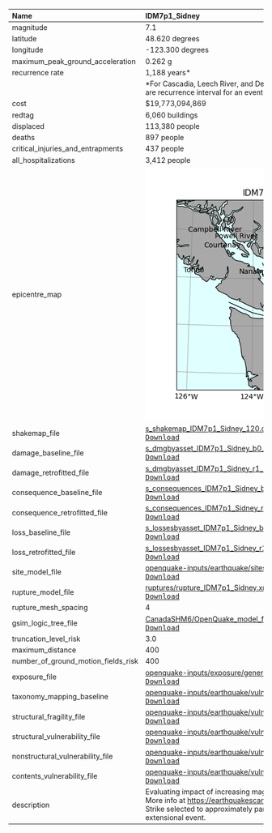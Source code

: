 | Name                                | IDM7p1_Sidney                                                                                                                                                                                                                                                                                                                                                                               |
|:------------------------------------|:--------------------------------------------------------------------------------------------------------------------------------------------------------------------------------------------------------------------------------------------------------------------------------------------------------------------------------------------------------------------------------------------|
| magnitude                           | 7.1                                                                                                                                                                                                                                                                                                                                                                                         |
| latitude                            | 48.620 degrees                                                                                                                                                                                                                                                                                                                                                                              |
| longitude                           | -123.300 degrees                                                                                                                                                                                                                                                                                                                                                                            |
| maximum_peak_ground_acceleration    | 0.262 g                                                                                                                                                                                                                                                                                                                                                                                     |
| recurrence rate                     | 1,188 years*                                                                                                                                                                                                                                                                                                                                                                                |
|                                     | *For Cascadia, Leech River, and Devil's Mountain Faults these are characteristic earthquakes, else they are recurrence interval for an event of equal or greater magnitude in the scenario source region.                                                                                                                                                                                   |
| cost                                | $19,773,094,869                                                                                                                                                                                                                                                                                                                                                                             |
| redtag                              | 6,060 buildings                                                                                                                                                                                                                                                                                                                                                                             |
| displaced                           | 113,380 people                                                                                                                                                                                                                                                                                                                                                                              |
| deaths                              | 897 people                                                                                                                                                                                                                                                                                                                                                                                  |
| critical_injuries_and_entrapments   | 437 people                                                                                                                                                                                                                                                                                                                                                                                  |
| all_hospitalizations                | 3,412 people                                                                                                                                                                                                                                                                                                                                                                                |
| epicentre_map                       | ![Epicentre](IDM7p1_Sidney.png)                                                                                                                                                                                                                                                                                                                                                             |
| shakemap_file                       | [s_shakemap_IDM7p1_Sidney_120.csv](https://github.com/OpenDRR/earthquake-scenarios/blob/master/FINISHED/s_shakemap_IDM7p1_Sidney_120.csv)<br/>[<kbd>Download</kbd>](https://github.com/OpenDRR/earthquake-scenarios/raw/master/FINISHED/s_shakemap_IDM7p1_Sidney_120.csv)                                                                                                                   |
| damage_baseline_file                | [s_dmgbyasset_IDM7p1_Sidney_b0_118_b.csv](https://github.com/OpenDRR/earthquake-scenarios/blob/master/FINISHED/s_dmgbyasset_IDM7p1_Sidney_b0_118_b.csv)<br/>[<kbd>Download</kbd>](https://github.com/OpenDRR/earthquake-scenarios/raw/master/FINISHED/s_dmgbyasset_IDM7p1_Sidney_b0_118_b.csv)                                                                                              |
| damage_retrofitted_file             | [s_dmgbyasset_IDM7p1_Sidney_r1_119_b.csv](https://github.com/OpenDRR/earthquake-scenarios/blob/master/FINISHED/s_dmgbyasset_IDM7p1_Sidney_r1_119_b.csv)<br/>[<kbd>Download</kbd>](https://github.com/OpenDRR/earthquake-scenarios/raw/master/FINISHED/s_dmgbyasset_IDM7p1_Sidney_r1_119_b.csv)                                                                                              |
| consequence_baseline_file           | [s_consequences_IDM7p1_Sidney_b0_118_b.csv](https://github.com/OpenDRR/earthquake-scenarios/blob/master/FINISHED/s_consequences_IDM7p1_Sidney_b0_118_b.csv)<br/>[<kbd>Download</kbd>](https://github.com/OpenDRR/earthquake-scenarios/raw/master/FINISHED/s_consequences_IDM7p1_Sidney_b0_118_b.csv)                                                                                        |
| consequence_retrofitted_file        | [s_consequences_IDM7p1_Sidney_r1_119_b.csv](https://github.com/OpenDRR/earthquake-scenarios/blob/master/FINISHED/s_consequences_IDM7p1_Sidney_r1_119_b.csv)<br/>[<kbd>Download</kbd>](https://github.com/OpenDRR/earthquake-scenarios/raw/master/FINISHED/s_consequences_IDM7p1_Sidney_r1_119_b.csv)                                                                                        |
| loss_baseline_file                  | [s_lossesbyasset_IDM7p1_Sidney_b0_121_b.csv](https://github.com/OpenDRR/earthquake-scenarios/blob/master/FINISHED/s_lossesbyasset_IDM7p1_Sidney_b0_121_b.csv)<br/>[<kbd>Download</kbd>](https://github.com/OpenDRR/earthquake-scenarios/raw/master/FINISHED/s_lossesbyasset_IDM7p1_Sidney_b0_121_b.csv)                                                                                     |
| loss_retrofitted_file               | [s_lossesbyasset_IDM7p1_Sidney_r1_122_b.csv](https://github.com/OpenDRR/earthquake-scenarios/blob/master/FINISHED/s_lossesbyasset_IDM7p1_Sidney_r1_122_b.csv)<br/>[<kbd>Download</kbd>](https://github.com/OpenDRR/earthquake-scenarios/raw/master/FINISHED/s_lossesbyasset_IDM7p1_Sidney_r1_122_b.csv)                                                                                     |
| site_model_file                     | [openquake-inputs/earthquake/sites/regions/site-vgrid_BC.csv](https://github.com/OpenDRR/openquake-inputs/blob/main/earthquake/sites/regions/site-vgrid_BC.csv)<br/>[<kbd>Download</kbd>](https://github.com/OpenDRR/openquake-inputs/raw/main/earthquake/sites/regions/site-vgrid_BC.csv)                                                                                                  |
| rupture_model_file                  | [ruptures/rupture_IDM7p1_Sidney.xml](https://github.com/OpenDRR/earthquake-scenarios/blob/master/ruptures/rupture_IDM7p1_Sidney.xml)<br/>[<kbd>Download</kbd>](https://github.com/OpenDRR/earthquake-scenarios/raw/master/ruptures/rupture_IDM7p1_Sidney.xml)                                                                                                                               |
| rupture_mesh_spacing                | 4                                                                                                                                                                                                                                                                                                                                                                                           |
| gsim_logic_tree_file                | [CanadaSHM6/OpenQuake_model_files/gmms/LogicTree/OQ_classes_NGASa0p3weights_intraslab55.xml](https://github.com/OpenDRR/CanadaSHM6/blob/master/OpenQuake_model_files/gmms/LogicTree/OQ_classes_NGASa0p3weights_intraslab55.xml)<br/>[<kbd>Download</kbd>](https://github.com/OpenDRR/CanadaSHM6/raw/master/OpenQuake_model_files/gmms/LogicTree/OQ_classes_NGASa0p3weights_intraslab55.xml) |
| truncation_level_risk               | 3.0                                                                                                                                                                                                                                                                                                                                                                                         |
| maximum_distance                    | 400                                                                                                                                                                                                                                                                                                                                                                                         |
| number_of_ground_motion_fields_risk | 400                                                                                                                                                                                                                                                                                                                                                                                         |
| exposure_file                       | [openquake-inputs/exposure/general-building-stock/oqBldgExp_BC.xml](https://github.com/OpenDRR/openquake-inputs/blob/main/exposure/general-building-stock/oqBldgExp_BC.xml)<br/>[<kbd>Download</kbd>](https://github.com/OpenDRR/openquake-inputs/raw/main/exposure/general-building-stock/oqBldgExp_BC.xml)                                                                                |
| taxonomy_mapping_baseline           | [openquake-inputs/earthquake/vulnerability/CanSRM1_TaxMap_b0.csv](https://github.com/OpenDRR/openquake-inputs/blob/main/earthquake/vulnerability/CanSRM1_TaxMap_b0.csv)<br/>[<kbd>Download</kbd>](https://github.com/OpenDRR/openquake-inputs/raw/main/earthquake/vulnerability/CanSRM1_TaxMap_b0.csv)                                                                                      |
| structural_fragility_file           | [openquake-inputs/earthquake/vulnerability/structural_fragility_CAN.xml](https://github.com/OpenDRR/openquake-inputs/blob/main/earthquake/vulnerability/structural_fragility_CAN.xml)<br/>[<kbd>Download</kbd>](https://github.com/OpenDRR/openquake-inputs/raw/main/earthquake/vulnerability/structural_fragility_CAN.xml)                                                                 |
| structural_vulnerability_file       | [openquake-inputs/earthquake/vulnerability/vulnerability_structural_CAN.xml](https://github.com/OpenDRR/openquake-inputs/blob/main/earthquake/vulnerability/vulnerability_structural_CAN.xml)<br/>[<kbd>Download</kbd>](https://github.com/OpenDRR/openquake-inputs/raw/main/earthquake/vulnerability/vulnerability_structural_CAN.xml)                                                     |
| nonstructural_vulnerability_file    | [openquake-inputs/earthquake/vulnerability/vulnerability_nonstructural_CAN.xml](https://github.com/OpenDRR/openquake-inputs/blob/main/earthquake/vulnerability/vulnerability_nonstructural_CAN.xml)<br/>[<kbd>Download</kbd>](https://github.com/OpenDRR/openquake-inputs/raw/main/earthquake/vulnerability/vulnerability_nonstructural_CAN.xml)                                            |
| contents_vulnerability_file         | [openquake-inputs/earthquake/vulnerability/vulnerability_contents_CAN.xml](https://github.com/OpenDRR/openquake-inputs/blob/main/earthquake/vulnerability/vulnerability_contents_CAN.xml)<br/>[<kbd>Download</kbd>](https://github.com/OpenDRR/openquake-inputs/raw/main/earthquake/vulnerability/vulnerability_contents_CAN.xml)                                                           |
| description                         | Evaluating impact of increasing magnitude using the 2015 Mw 4.7 Sidney, BC, Earthquake hypocentre. More info at https://earthquakescanada.nrcan.gc.ca/recent/2015/20151230.0739/index-en.php - Strike selected to approximately parallel the strike of the subducting slab for this deep intraslab extensional event.                                                                       |